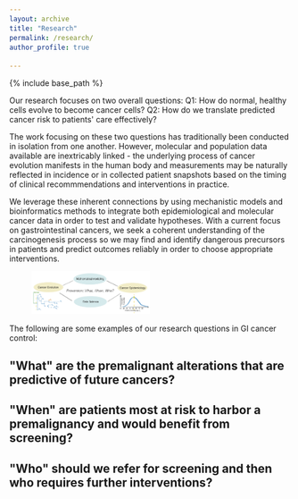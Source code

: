 ```yaml
---
layout: archive
title: "Research"
permalink: /research/
author_profile: true

---
```


{% include base_path %}

Our research focuses on two overall questions:
Q1: How do normal, healthy cells evolve to become cancer cells?
Q2: How do we translate predicted cancer risk to patients' care effectively?

The work focusing on these two questions has traditionally been conducted in isolation from one another. However, molecular and population data available are inextricably linked - the underlying process of cancer evolution manifests in the human body and measurements may be naturally reflected in incidence or in collected patient snapshots based on the timing of clinical recommmendations and interventions in practice.

We leverage these inherent connections by using mechanistic models and bioinformatics methods to integrate both epidemiological and molecular cancer data in order to test and validate hypotheses. With a current focus on gastrointestinal cancers, we seek a coherent understanding of the carcinogenesis process so we may find and identify dangerous precursors in patients and predict outcomes reliably in order to choose appropriate interventions.

<figure>
  <a href="/images/QCC_motivation_simple_14July2020.png">
  <img src="/images/QCC_motivation_simple_14July2020.png" alt = "QCC motivating questions" width="50%" />
    </a>
</figure>

The following are some examples of our research questions in GI cancer control:

<h2>"What" are the premalignant alterations that are predictive of future cancers? </h2>

<h2>"When" are patients most at risk to harbor a premalignancy and would benefit from screening? </h2>

<h2>"Who" should we refer for screening and then who requires further interventions? </h2>